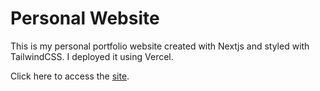 
# Personal Website


This is my personal portfolio website created with Nextjs and styled with TailwindCSS. I deployed it using Vercel. 

Click here to access the [site](https://stephen-tao.com/).
